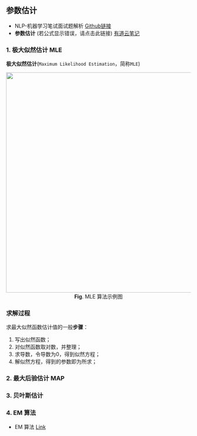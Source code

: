 ## 参数估计

- NLP-机器学习笔试面试题解析 [Github链接](https://github.com/WerterHong/Machine-Learning-Algorithm-NLP/)
- **参数估计** (若公式显示错误，请点击此链接) [有道云笔记](http://note.youdao.com/noteshare?id=876755ce4fa84929b7dc7c3dc51581c4&sub=4E33F7496EEF4BD98A029A09498CFA5C)

### 1. 极大似然估计 MLE

**极大似然估计**(`Maximum Likelihood Estimation`，简称`MLE`)

<p align="center">
    <img src="https://note.youdao.com/yws/public/resource/876755ce4fa84929b7dc7c3dc51581c4/72B3F0B47E0B42268892919A5391EB65?ynotemdtimestamp=1564581115573" width="600" />
    <br/>
    <strong>Fig</strong>. MLE 算法示例图
</p>


### 求解过程
求最大似然函数估计值的一般**步骤**：
1. 写出似然函数；
2. 对似然函数取对数，并整理；
3. 求导数，令导数为0，得到似然方程；
4. 解似然方程，得到的参数即为所求；

### 2. 最大后验估计 MAP

### 3. 贝叶斯估计

### 4. EM 算法

- EM 算法 [Link](http://note.youdao.com/noteshare?id=84052b8032023304deb8f159ed529fcd&sub=D022D38477F9432C9D1FD623324304ED)
